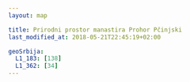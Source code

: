 ```yaml
---
layout: map

title: Prirodni prostor manastira Prohor Pčinjski
last_modified_at: 2018-05-21T22:45:19+02:00

geoSrbija:
  L1_183: [138]
  L1_362: [34]
---
```

